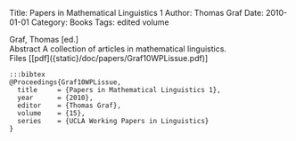 Title: Papers in Mathematical Linguistics 1
Author: Thomas Graf
Date: 2010-01-01
Category: Books
Tags: edited volume

<div markdown class="authors">
Graf, Thomas [ed.]
</div>

<div markdown class="abstract">
<span id="abstract-title">Abstract</span>
A collection of articles in mathematical linguistics.
</div>

<div markdown class="files">
<span id="files-title">Files</span>
[[pdf]({static}/doc/papers/Graf10WPLissue.pdf)]
</div>

~~~
:::bibtex
@Proceedings{Graf10WPLissue,
  title		= {Papers in Mathematical Linguistics 1},
  year		= {2010},
  editor	= {Thomas Graf},
  volume	= {15},
  series	= {UCLA Working Papers in Linguistics}
}
~~~
